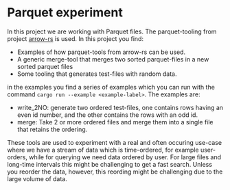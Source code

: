 # Parquet experiment

In this project we are working with Parquet files. The parquet-tooling from project [arrow-rs](https://github.com/apache/arrow-rs) is used. In this project you find:
* Examples of how parquet-tools from arrow-rs can be used.
* A generic merge-tool that merges two sorted parquet-files in a new sorted parquet files
* Some tooling that generates test-files with random data.

in the examples you find a series of examples which you can run with the command `cargo run --example <example-label>`. The examples are:
* write_2NO: generate two ordered test-files, one contains rows having an even id number, and the other contains the rows with an odd id.
* merge: Take 2 or more ordered files and merge them into a single file that retains the ordering.


These tools are used to experiment with a real and often occuring use-case where we have a stream of data which is time-ordered, for example user-orders, while for querying we need data ordered by user. For large files and long-time intervals this might be challenging to get a fast search. Unless you reorder the data, however, this reording might be challenging due to the large volume of data.
